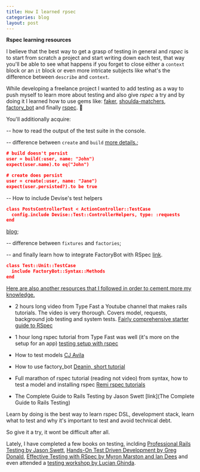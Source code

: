 ```yaml
---
title: How I learned rpsec
categories: blog
layout: post
---
```


**Rspec learning resources**

I believe that the best way to get a grasp of testing  in general and *rspec* is to start from scratch a project and start writing down each test, that way you'll be able to see what happens if you forget to close either a `context` block or an `it` block or even more intricate subjects like what's the difference between `describe` and `context`.

While developing a freelance project I wanted to add testing as a way to push myself to learn more about testing and also give *rspec* a try and by doing it I learned how to use gems like: [faker](https://github.com/faker-ruby/faker), [shoulda-matchers](https://github.com/thoughtbot/shoulda-matchers), [factory_bot](https://github.com/thoughtbot/factory_bot_rails) and finally [rspec](https://github.com/rspec/rspec-rails). 🎲

You'll additionally acquire:

-- how to read the output of the test suite in the console.

-- difference between `create` and `build` [more details.](https://stackoverflow.com/questions/14098031/whats-the-difference-between-the-build-and-create-methods-in-factorygirl); 

```json
# build doesn't persist 
user = build(:user, name: "John")
expect(user.name).to eq("John")

# create does persist 
user = create(:user, name: "Jane")
expect(user.persisted?).to be true
```
-- How to include Devise's test helpers

```json
class PostsControllerTest < ActionController::TestCase
  config.include Devise::Test::ControllerHelpers, type: :requests
end

```
[blog](https://henrytabima.github.io/rails-setup/docs/devise/test-helpers);

-- difference between `fixtures` and `factories`;

-- and finally learn how to integrate FactoryBot with RSpec [link](https://github.com/thoughtbot/factory_bot/blob/main/GETTING_STARTED.md#configure-your-test-suite).

```json
class Test::Unit::TestCase
  include FactoryBot::Syntax::Methods
end
```

<ins>Here are also another resources that I followed in order to cement more my knowledge.</ins>

- 2 hours long video from Type Fast a Youtube channel that makes rails tutorials. The video is very thorough. Covers model, requests, background job testing and system tests. [Fairly comprehensive starter guide to RSpec](https://www.youtube.com/watch?v=BXaMRm1FDa8&list=PPSV)

- 1 hour long rspec tutorial from Type Fast was well (it's more on the setup for an app) [testing setup with rspec](https://www.youtube.com/watch?v=D889P37r3bc&list=PPSV)

- How to test models [CJ Avila](https://www.youtube.com/watch?v=Spogv4o8haM&list=PPSV)

- How to use factory_bot [Deanin, short tutorial](https://www.youtube.com/watch?v=7JdyQEcZ7F8&list=PPSV)

- Full marathon of rspec tutorial (reading not video) from syntax, how to test a model and installing rspec [Remi rspec tutorials](https://remimercier.com/series/rspec/)

- The Complete Guide to Rails Testing by Jason Swett [link](The Complete Guide to Rails Testing)

Learn by doing is the best way to learn rspec DSL, development stack, learn what to test and why it's important to test and avoid technical debt.

So give it a try, it wont be difficult after all.

Lately, I have completed a few books on testing, inclding [Professional Rails Testing by Jason Swett](/2025/02/05/professional-rails-testing.html), [Hands-On Test Driven Development by Greg Donald](/2025/03/16-hands-on-tdd-rails.html), [Effective Testing with RSpec by Myron Marston and Ian Dees](/2025/04/11-effective-testing-with-rspec.html) and even attended a [testing workshop by Lucian Ghinda](https://goodenoughtesting.com/).


